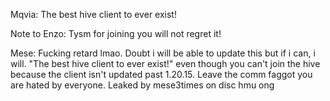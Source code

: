 Mqvia:
The best hive client to ever exist!


Note to Enzo: Tysm for joining you will not regret it!

Mese: Fucking retard lmao. Doubt i will be able to update this but if i can, i will. "The best hive client to ever exist!" even though you can't join the hive because the client isn't updated past 1.20.15. Leave the comm faggot you are hated by everyone.
Leaked by mese3times on disc hmu ong
